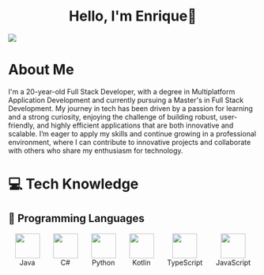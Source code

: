 <div align="center">
    <h1 align="center">Hello, I'm Enrique👋</h1>
</div>
<img src="https://i.imgur.com/KXLD8s8.png">

# About Me
I'm a 20-year-old Full Stack Developer, with a degree in Multiplatform Application Development and currently pursuing a Master's in Full Stack Development.
My journey in tech has been driven by a passion for learning and a strong curiosity, enjoying the challenge of building robust, user-friendly, and highly efficient applications that are both innovative and scalable. I’m eager to apply my skills and continue growing in a professional environment, where I can contribute to innovative projects and collaborate with others who share my enthusiasm for technology.

# 💻 Tech Knowledge
## 🚀 Programming Languages

<div style="display: flex; flex-direction: row; justify-content: space-around;">
    <div align="center">
        <img src="https://cdn.jsdelivr.net/gh/devicons/devicon/icons/java/java-original.svg" width="50" height="50"/>
        <br/>
        <span>Java</span>
    </div>
    <div align="center">
        <img src="https://cdn.jsdelivr.net/gh/devicons/devicon/icons/csharp/csharp-original.svg" width="50" height="50"/>
        <br/>
        <span>C#</span>
    </div>
    <div align="center">
        <img src="https://cdn.jsdelivr.net/gh/devicons/devicon/icons/python/python-original.svg" width="50" height="50"/>
        <br/>
        <span>Python</span>
    </div>
    <div align="center">
        <img src="https://cdn.jsdelivr.net/gh/devicons/devicon/icons/kotlin/kotlin-original.svg" width="50" height="50"/>
        <br/>
        <span>Kotlin</span>
    </div>
    <div align="center">
        <img src="https://cdn.jsdelivr.net/gh/devicons/devicon/icons/typescript/typescript-original.svg" width="50" height="50"/>
        <br/>
        <span>TypeScript</span>
    </div>
    <div align="center">
        <img src="https://cdn.jsdelivr.net/gh/devicons/devicon/icons/javascript/javascript-original.svg" width="50" height="50"/>
        <br/>
        <span>JavaScript</span>
    </div>
</div>


